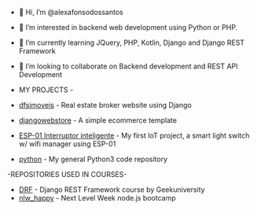 - 👋 Hi, I’m @alexafonsodossantos
- 👀 I’m interested in backend web development using Python or PHP.
- 🌱 I’m currently learning JQuery, PHP, Kotlin, Django and Django REST Framework
- 💞️ I’m looking to collaborate on Backend development and REST API Development

- MY PROJECTS - 
- [dfsimoveis](https://github.com/alexafonsodossantos/dfsimoveis) - Real estate broker website using Django
- [djangowebstore](https://github.com/alexafonsodossantos/django_webstore) - A simple ecommerce template
- [ESP-01 Interruptor inteligente](https://github.com/alexafonsodossantos/IoT) - My first IoT project, a smart light switch w/ wifi manager using ESP-01
- [python](https://github.com/alexafonsodossantos/python) - My general Python3 code repository

-REPOSITORIES USED IN COURSES- 
- [DRF](https://github.com/alexafonsodossantos/DRF) - Django REST Framework course by Geekuniversity
- [nlw_happy](https://github.com/alexafonsodossantos/nlw_happy) - Next Level Week node.js bootcamp

